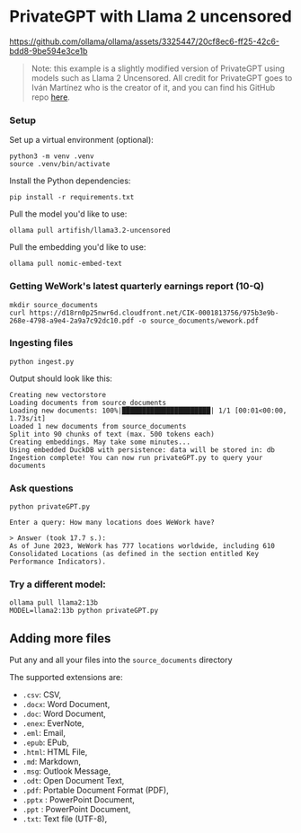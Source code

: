 # PrivateGPT with Llama 2 uncensored

https://github.com/ollama/ollama/assets/3325447/20cf8ec6-ff25-42c6-bdd8-9be594e3ce1b

> Note: this example is a slightly modified version of PrivateGPT using models such as Llama 2 Uncensored. All credit for PrivateGPT goes to Iván Martínez who is the creator of it, and you can find his GitHub repo [here](https://github.com/imartinez/privateGPT).

### Setup

Set up a virtual environment (optional):

```
python3 -m venv .venv
source .venv/bin/activate
```

Install the Python dependencies:

```shell
pip install -r requirements.txt
```

Pull the model you'd like to use:

```
ollama pull artifish/llama3.2-uncensored
```

Pull the embedding you'd like to use:
```
ollama pull nomic-embed-text
```

### Getting WeWork's latest quarterly earnings report (10-Q)

```
mkdir source_documents
curl https://d18rn0p25nwr6d.cloudfront.net/CIK-0001813756/975b3e9b-268e-4798-a9e4-2a9a7c92dc10.pdf -o source_documents/wework.pdf
```

### Ingesting files

```shell
python ingest.py
```

Output should look like this:

```shell
Creating new vectorstore
Loading documents from source_documents
Loading new documents: 100%|██████████████████████| 1/1 [00:01<00:00,  1.73s/it]
Loaded 1 new documents from source_documents
Split into 90 chunks of text (max. 500 tokens each)
Creating embeddings. May take some minutes...
Using embedded DuckDB with persistence: data will be stored in: db
Ingestion complete! You can now run privateGPT.py to query your documents
```

### Ask questions

```shell
python privateGPT.py

Enter a query: How many locations does WeWork have?

> Answer (took 17.7 s.):
As of June 2023, WeWork has 777 locations worldwide, including 610 Consolidated Locations (as defined in the section entitled Key Performance Indicators).
```

### Try a different model:

```
ollama pull llama2:13b
MODEL=llama2:13b python privateGPT.py
```

## Adding more files

Put any and all your files into the `source_documents` directory

The supported extensions are:

- `.csv`: CSV,
- `.docx`: Word Document,
- `.doc`: Word Document,
- `.enex`: EverNote,
- `.eml`: Email,
- `.epub`: EPub,
- `.html`: HTML File,
- `.md`: Markdown,
- `.msg`: Outlook Message,
- `.odt`: Open Document Text,
- `.pdf`: Portable Document Format (PDF),
- `.pptx` : PowerPoint Document,
- `.ppt` : PowerPoint Document,
- `.txt`: Text file (UTF-8),

